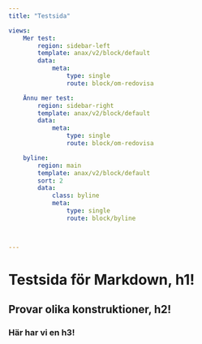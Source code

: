 ```yaml
---
title: "Testsida"

views:
    Mer test:
        region: sidebar-left
        template: anax/v2/block/default
        data:
            meta:
                type: single
                route: block/om-redovisa

    Ännu mer test:
        region: sidebar-right
        template: anax/v2/block/default
        data:
            meta:
                type: single
                route: block/om-redovisa

    byline:
        region: main
        template: anax/v2/block/default
        sort: 2
        data:
            class: byline
            meta:
                type: single
                route: block/byline



---
```


Testsida för Markdown, h1!
=========================

Provar olika konstruktioner, h2!
-------------------------

### Här har vi en h3!
